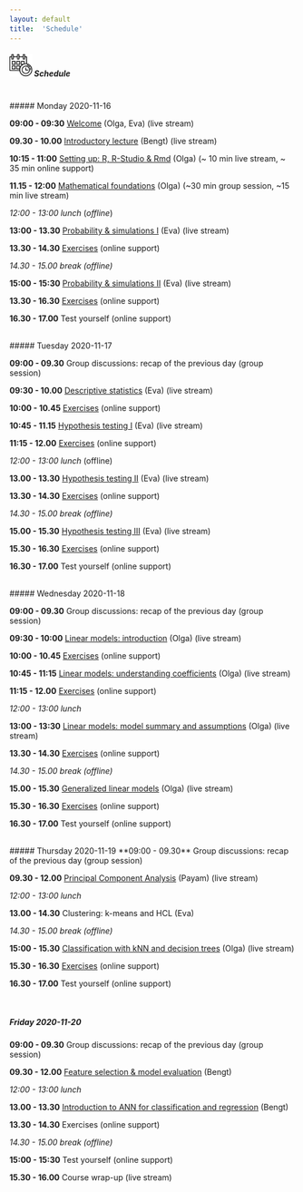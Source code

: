 ```yaml
---
layout: default
title:  'Schedule'
---
```


##### <img border="0" src="icons/schedule-02.svg" width="40" height="40"> Schedule
<br/>
##### Monday 2020-11-16

**09:00 - 09:30** [Welcome](session-welcome/welcome) (Olga, Eva) (live stream)

**09.30 - 10.00** [Introductory lecture](session-intro2/intro2.html) (Bengt) (live stream)

**10:15 - 11:00** [Setting up: R, R-Studio & Rmd](session-setup/setup) (Olga) (~ 10 min live stream, ~ 35 min online support)

**11.15 - 12:00** [Mathematical foundations](https://jamboard.google.com/d/10iDALt33eDvA-SHTt-tc5m88zK7ftvUFMgNc42biZx8/edit?usp=sharing) (Olga) (~30 min group session, ~15 min live stream)


*12:00 - 13:00 lunch* (*offline*)

**13:00 - 13.30** [Probability & simulations I](sessions-probdescinfe/session-probability) (Eva) (live stream)

**13.30 - 14.30** [Exercises](sessions-probdescinfe/session-probability#exercises-discrete-random-variables) (online support)

*14.30 - 15.00 break (offline)*

**15:00 - 15:30** [Probability & simulations II](sessions-probdescinfe/session-probability#continuous-random-variable) (Eva) (live stream)

**13.30 - 16.30** [Exercises](sessions-probdescinfe/session-probability#exercises-continuous-random-variables) (online support)

**16.30 - 17.00** Test yourself (online support)

<br/>
##### Tuesday 2020-11-17

**09:00 - 09.30** Group discussions: recap of the previous day (group session)

**09:30 - 10.00** [Descriptive statistics](sessions-probdescinfe/session-descstats) (Eva) (live stream)

**10:00 - 10.45** [Exercises](sessions-probdescinfe/session-descstats#exercises-descriptive-statistics) (online support)

**10:45 - 11.15** [Hypothesis testing I](sessions-probdescinfe/session-inference) (Eva) (live stream)

**11:15 - 12.00** [Exercises](sessions-probdescinfe/session-inference.html#exercises-hypothesis-tests-resampling) (online support)

*12:00 - 13:00 lunch* (offline)

**13.00 - 13.30** [Hypothesis testing II](sessions-probdescinfe/session-inference#parametric-tests) (Eva) (live stream)

**13.30 - 14.30** [Exercises](sessions-probdescinfe/session-inference#exercises-hypothesis-tests-parametric) (online support)

*14.30 - 15.00 break (offline)*

**15.00 - 15.30** [Hypothesis testing III](sessions-probdescinfe/session-inference#point-and-interval-estimates) (Eva) (live stream)

**15.30 - 16.30** [Exercises](sessions-probdescinfe/session-inference#exercises-interval-estimates) (online support)

**16.30 - 17.00** Test yourself (online support)

<br/>
##### Wednesday 2020-11-18

**09:00 - 09.30** Group discussions: recap of the previous day (group session)

**09:30 - 10:00** [Linear models: introduction](https://olgadet.github.io/bookdown-mlbiostatistics/introduction-to-linear-models.html) (Olga) (live stream)

**10:00 - 10.45** [Exercises](https://olgadet.github.io/bookdown-mlbiostatistics/introduction-to-linear-models.html#exercises-linear-models-i) (online support)

**10:45 - 11:15** [Linear models: understanding coefficients](https://olgadet.github.io/bookdown-mlbiostatistics/regression-coefficients.html) (Olga) (live stream)

**11:15 - 12.00** [Exercises](https://olgadet.github.io/bookdown-mlbiostatistics/regression-coefficients.html#exercises-linear-models-ii) (online support)

*12:00 - 13:00 lunch*

**13:00 - 13:30** [Linear models: model summary and assumptions](https://olgadet.github.io/bookdown-mlbiostatistics/model-summary-assumptions.html) (Olga) (live stream)

**13.30 - 14.30** [Exercises](https://olgadet.github.io/bookdown-mlbiostatistics/model-summary-assumptions.html#exercises-linear-models-iii) (online support)

*14.30 - 15.00 break (offline)*

**15.00 - 15.30** [Generalized linear models](https://olgadet.github.io/bookdown-mlbiostatistics/generalized-linear-models.html) (Olga) (live stream)

**15.30 - 16.30** [Exercises](https://olgadet.github.io/bookdown-mlbiostatistics/generalized-linear-models.html#exercises-glms) (online support)

**16.30 - 17.00** Test yourself (online support)

<br/>
##### Thursday 2020-11-19
**09:00 - 09.30** Group discussions: recap of the previous day (group session)

**09.30 - 12.00** [Principal Component Analysis](https://payamemami.github.io/pca_basics/) (Payam) (live stream)

*12:00 - 13:00 lunch*

**13.00 - 14.30** Clustering: k-means and HCL (Eva)

*14.30 - 15.00 break (offline)*

**15:00 - 15.30** [Classification with kNN and decision trees](https://olgadet.github.io/bookdown-mlbiostatistics/classification-with-knn-and-decision-trees.html) (Olga) (live stream)

**15.30 - 16.30** [Exercises](https://olgadet.github.io/bookdown-mlbiostatistics/classification-with-knn-and-decision-trees.html#exercises-classification) (online support)

**16.30 - 17.00** Test yourself (online support)

<br/>

##### Friday 2020-11-20
**09:00 - 09.30** Group discussions: recap of the previous day (group session)

**09.30 - 12.00** [Feature selection & model evaluation](session-regularization/session-regularization) (Bengt)

*12:00 - 13:00 lunch*

**13.00 - 13.30** [Introduction to ANN for classification and regression](session-ann/session-ann) (Bengt)

**13.30 - 14.30** Exercises (online support)

*14.30 - 15.00 break (offline)*

**15:00 - 15:30** Test yourself (online support)

**15.30 - 16.00** Course wrap-up (live stream)


<br/><br/>
